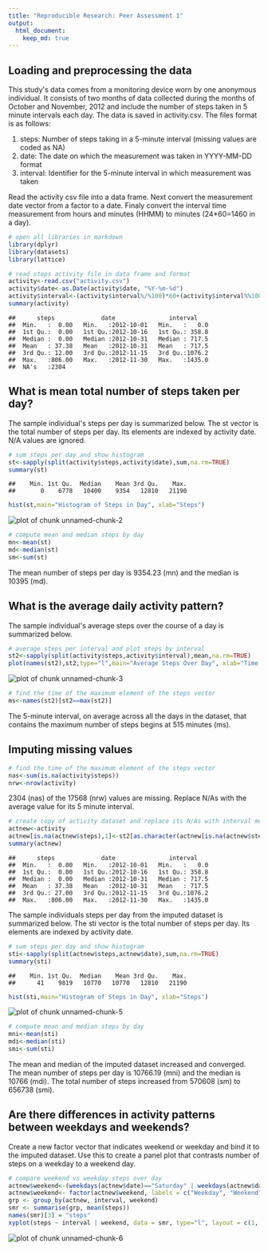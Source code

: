 ```yaml
---
title: "Reproducible Research: Peer Assessment 1"
output: 
  html_document:
    keep_md: true
---
```



## Loading and preprocessing the data
This study's data comes from a monitoring device worn by one anonymous individual. It consists of two months of data  collected during the months of October and November, 2012 and include the number of steps taken in 5 minute intervals
each day. The data is saved in activity.csv. The files format is as follows:

1. steps: Number of steps taking in a 5-minute interval (missing values are coded as NA)
2. date: The date on which the measurement was taken in YYYY-MM-DD format
3. interval: Identifier for the 5-minute interval in which measurement was taken

Read the activity csv file into a data frame. Next convert the measurement date
vector from a factor to a date. Finaly convert the interval time measurement from hours and
minutes (HHMM) to minutes (24*60=1460 in a day).


```r
# open all libraries in markdown
library(dplyr)
library(datasets)
library(lattice)
```


```r
# read steps activity file in data frame and format
activity<-read.csv("activity.csv") 
activity$date<-as.Date(activity$date, "%Y-%m-%d") 
activity$interval<-(activity$interval%/%100)*60+(activity$interval%%100)
summary(activity)
```

```
##      steps             date               interval     
##  Min.   :  0.00   Min.   :2012-10-01   Min.   :   0.0  
##  1st Qu.:  0.00   1st Qu.:2012-10-16   1st Qu.: 358.8  
##  Median :  0.00   Median :2012-10-31   Median : 717.5  
##  Mean   : 37.38   Mean   :2012-10-31   Mean   : 717.5  
##  3rd Qu.: 12.00   3rd Qu.:2012-11-15   3rd Qu.:1076.2  
##  Max.   :806.00   Max.   :2012-11-30   Max.   :1435.0  
##  NA's   :2304
```


## What is mean total number of steps taken per day?
The sample individual's steps per day is summarized below. The st vector is the total number of steps 
per day. Its elements are indexed by activity date. N/A values are ignored. 

```r
# sum steps per day and show histogram
st<-sapply(split(activity$steps,activity$date),sum,na.rm=TRUE)
summary(st)
```

```
##    Min. 1st Qu.  Median    Mean 3rd Qu.    Max. 
##       0    6778   10400    9354   12810   21190
```

```r
hist(st,main="Histogram of Steps in Day", xlab="Steps")
```

![plot of chunk unnamed-chunk-2](figure/unnamed-chunk-2-1.png) 


```r
# compute mean and median steps by day
mn<-mean(st)
md<-median(st)
sm<-sum(st)
```

The mean number of steps per day is 9354.23 (mn) and the median is 10395 (md).


## What is the average daily activity pattern?
The sample individual's average steps over the course of a day is summarized below.

```r
# average steps per interval and plot steps by interval
st2<-sapply(split(activity$steps,activity$interval),mean,na.rm=TRUE)
plot(names(st2),st2,type="l",main="Average Steps Over Day", xlab="Time of Day (minutes)", ylab="Steps")
```

![plot of chunk unnamed-chunk-3](figure/unnamed-chunk-3-1.png) 


```r
# find the time of the maximum element of the steps vector
ms<-names(st2)[st2==max(st2)]
```

The 5-minute interval, on average across all the days in the dataset, that contains the maximum number of steps begins at 515 minutes (ms).


## Imputing missing values

```r
# find the time of the maximum element of the steps vector
nas<-sum(is.na(activity$steps))
nrw<-nrow(activity)
```

2304 (nas) of the 17568 (nrw) values are missing. Replace N/As with the average value for its 5 minute interval.

```r
# create copy of activity dataset and replace its N/As with interval mean
actnew<-activity
actnew[is.na(actnew$steps),1]<-st2[as.character(actnew[is.na(actnew$steps),3])]
summary(actnew)
```

```
##      steps             date               interval     
##  Min.   :  0.00   Min.   :2012-10-01   Min.   :   0.0  
##  1st Qu.:  0.00   1st Qu.:2012-10-16   1st Qu.: 358.8  
##  Median :  0.00   Median :2012-10-31   Median : 717.5  
##  Mean   : 37.38   Mean   :2012-10-31   Mean   : 717.5  
##  3rd Qu.: 27.00   3rd Qu.:2012-11-15   3rd Qu.:1076.2  
##  Max.   :806.00   Max.   :2012-11-30   Max.   :1435.0
```

The sample individuals steps per day from the imputed dataset is summarized below. The sti vector is the total number of steps 
per day. Its elements are indexed by activity date.

```r
# sum steps per day and show histogram
sti<-sapply(split(actnew$steps,actnew$date),sum,na.rm=TRUE)
summary(sti)
```

```
##    Min. 1st Qu.  Median    Mean 3rd Qu.    Max. 
##      41    9819   10770   10770   12810   21190
```

```r
hist(sti,main="Histogram of Steps in Day", xlab="Steps")
```

![plot of chunk unnamed-chunk-5](figure/unnamed-chunk-5-1.png) 


```r
# compute mean and median steps by day
mni<-mean(sti)
mdi<-median(sti)
smi<-sum(sti)
```

The mean and median of the imputed dataset increased and converged. The mean number of steps per day is 10766.19 (mni) and the median is 10766 (mdi). The total number of steps increased from 570608 (sm) to 656738 (smi).


## Are there differences in activity patterns between weekdays and weekends?
Create a new factor vector that indicates weekend or weekday and bind it to the imputed dataset. Use this to create a panel plot
that contrasts number of steps on a weekday to a weekend day.


```r
# compare weekend vs weekday steps over day 
actnew$weekend<-(weekdays(actnew$date)=="Saturday" | weekdays(actnew$date)=="Sunday")
actnew$weekend<- factor(actnew$weekend, labels = c("Weekday", "Weekend"))
grp <- group_by(actnew, interval, weekend)
smr <- summarise(grp, mean(steps))
names(smr)[3] = "steps"
xyplot(steps ~ interval | weekend, data = smr, type="l", layout = c(1, 2), main="Average Steps Over Day", xlab="Time of Day (minutes)", ylab="Steps")
```

![plot of chunk unnamed-chunk-6](figure/unnamed-chunk-6-1.png) 
